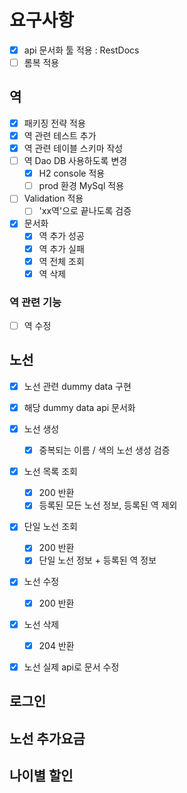 # 요구사항

- [x] api 문서화 툴 적용 : RestDocs
- [ ] 롬복 적용
   
## 역
- [x] 패키징 전략 적용
- [x] 역 관련 테스트 추가
- [x] 역 관련 테이블 스키마 작성
- [ ] 역 Dao DB 사용하도록 변경
  - [x] H2 console 적용
  - [ ] prod 환경 MySql 적용
   
- [ ] Validation 적용
  - [ ] 'xx역'으로 끝나도록 검증
    
- [x] 문서화
  - [x] 역 추가 성공
  - [x] 역 추가 실패
  - [x] 역 전체 조회
  - [x] 역 삭제
  
### 역 관련 기능
- [ ] 역 수정
  
## 노선
- [x] 노선 관련 dummy data 구현
- [x] 해당 dummy data api 문서화
  
- [x] 노선 생성
    - [x] 중복되는 이름 / 색의 노선 생성 검증
    
- [x] 노선 목록 조회
  - [x] 200 반환
  - [x] 등록된 모든 노선 정보, 등록된 역 제외

- [x] 단일 노선 조회
  - [x] 200 반환
  - [x] 단일 노선 정보 + 등록된 역 정보

- [x] 노선 수정
  - [x] 200 반환

- [x] 노선 삭제
  - [x] 204 반환
   
- [x] 노선 실제 api로 문서 수정

## 로그인
## 노선 추가요금
## 나이별 할인
